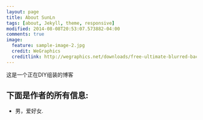 ```yaml
---
layout: page
title: About SunLn
tags: [about, Jekyll, theme, responsive]
modified: 2014-08-08T20:53:07.573882-04:00
comments: true
image:
  feature: sample-image-2.jpg
  credit: WeGraphics
  creditlink: http://wegraphics.net/downloads/free-ultimate-blurred-background-pack/
---
```


这是一个正在DIY组装的博客

## 下面是作者的所有信息:

* 男，爱好女.


